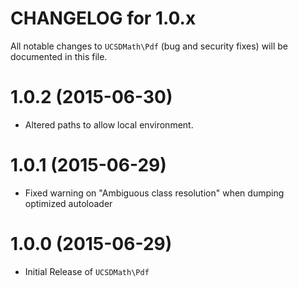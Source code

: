 CHANGELOG for 1.0.x===================All notable changes to `UCSDMath\Pdf` (bug and security fixes) willbe documented in this file.# 1.0.2 (2015-06-30) - Altered paths to allow local environment.# 1.0.1 (2015-06-29) - Fixed warning on "Ambiguous class resolution" when dumping optimized autoloader# 1.0.0 (2015-06-29) - Initial Release of `UCSDMath\Pdf`
